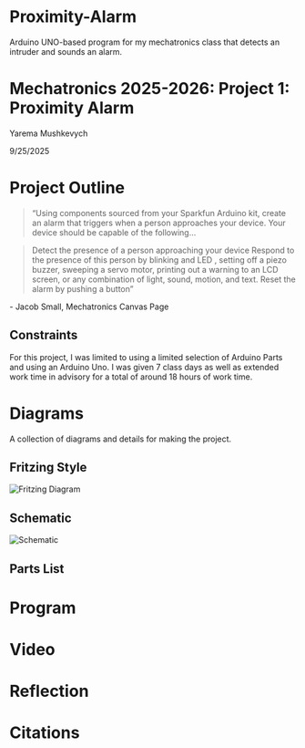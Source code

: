 # Proximity-Alarm
Arduino UNO-based program for my mechatronics class that detects an intruder and sounds an alarm. 

# Mechatronics 2025-2026: Project 1: Proximity Alarm

Yarema Mushkevych

9/25/2025

# Project Outline

> “Using components sourced from your Sparkfun Arduino kit, create an alarm that triggers when a person approaches your device. Your device should be capable of the following...

> Detect the presence of a person approaching your device
> Respond to the presence of this person by blinking and LED , setting off a piezo buzzer, sweeping a servo motor, printing out a warning to an LCD screen, or any combination of light, sound, motion, and text.
> Reset the alarm by pushing a button”

\- Jacob Small, Mechatronics Canvas Page

## Constraints

  For this project, I was limited to using a limited selection of Arduino Parts and using an Arduino Uno. I was given 7 class days as well as extended work time in advisory for a total of around 18 hours of work time. 

# Diagrams

  A collection of diagrams and details for making the project. 

## Fritzing Style

![Fritzing Diagram](github.com/ymushkevych/Proximity-Alarm/blob/fritzing.png)

## Schematic

![Schematic](github.com/ymushkevych/Proxmity-Alarm/blob/schematic.png)

## Parts List

# Program



# Video

# Reflection

# Citations





